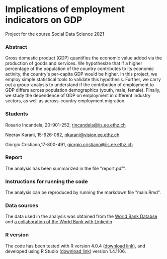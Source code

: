 # Implications of employment indicators on GDP
Project for the course Social Data Science 2021

### Abstract
Gross domestic product (GDP) quantifies the economic value added via the production of goods and services. We hypothesize that if a higher percentage of the population of the country contributes to its economic activity, the country's per-capita GDP would be higher. In this project, we employ simple statistical tools to validate this hypothesis. Further, we carry out a group-analysis to understand if the contribution of employment to GDP differs across population demographics (youth, male, female). Finally, we study the dependence of GDP on employment in different industry sectors, as well as across-country employment migration.

### Students
Rosario Incandela, 20-901-252, rincandela@iis.ee.ethz.ch

Neerav Karani, 15-926-082, nkarani@vision.ee.ethz.ch

Giorgio Cristiano,17-800-491, giorgio.cristiano@iis.ee.ethz.ch

### Report
The analysis has been summarized in the file "report.pdf". 

### Instructions for running the code
The analysis can be reproduced by running the markdown file "main.Rmd".

### Data sources
The data used in the analysis was obtained from the [World Bank Databse](https://databank.worldbank.org/home) and [a collaboration of the World Bank with LinkedIn](https://linkedindata.worldbank.org/)

### R version
The code has been tested with R version 4.0.4 ([download link](https://stat.ethz.ch/CRAN/)), and developed using R Studio ([download link](https://rstudio.com/products/rstudio/download/#download)) version 1.4.1106.
